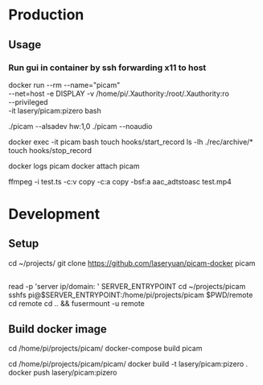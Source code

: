 # Production

## Usage

### Run gui in container by ssh forwarding x11 to host
docker run --rm --name="picam" \
  --net=host -e DISPLAY -v /home/pi/.Xauthority:/root/.Xauthority:ro \
  --privileged \
  -it lasery/picam:pizero bash

./picam --alsadev hw:1,0
./picam --noaudio

docker exec -it picam bash
touch hooks/start_record
ls -lh ./rec/archive/*
touch hooks/stop_record

docker logs picam
docker attach picam

ffmpeg -i test.ts -c:v copy -c:a copy -bsf:a aac_adtstoasc test.mp4

# Development
## Setup
cd ~/projects/
git clone https://github.com/laseryuan/picam-docker picam

##
read -p 'server ip/domain: ' SERVER_ENTRYPOINT
cd ~/projects/picam
sshfs pi@$SERVER_ENTRYPOINT:/home/pi/projects/picam $PWD/remote
cd remote
cd .. && fusermount -u remote

## Build docker image
cd /home/pi/projects/picam/
docker-compose build picam

cd /home/pi/projects/picam/picam/
docker build -t lasery/picam:pizero .
docker push lasery/picam:pizero
